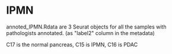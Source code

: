 # IPMN

annoted_IPMN.Rdata are 3 Seurat objects for all the samples with pathologists annotated. (as "label2" column in the metadata)

C17 is the normal pancreas, C15 is IPMN, C16 is PDAC
